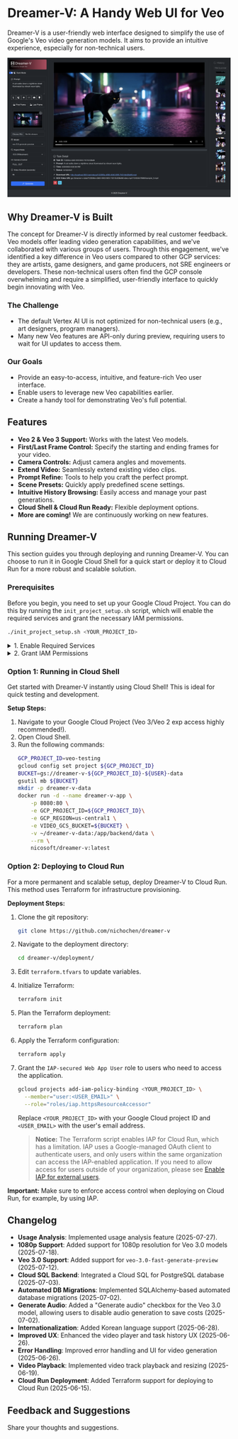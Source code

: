 # Dreamer-V: A Handy Web UI for Veo

Dreamer-V is a user-friendly web interface designed to simplify the use of Google's Veo video generation models. It aims to provide an intuitive experience, especially for non-technical users.

![alt text](images/dreamer-v.png)

## Why Dreamer-V is Built

The concept for Dreamer-V is directly informed by real customer feedback. Veo models offer leading video generation capabilities, and we've collaborated with various groups of users. Through this engagement, we've identified a key difference in Veo users compared to other GCP services: they are artists, game designers, and game producers, not SRE engineers or developers. These non-technical users often find the GCP console overwhelming and require a simplified, user-friendly interface to quickly begin innovating with Veo.

### The Challenge

*   The default Vertex AI UI is not optimized for non-technical users (e.g., art designers, program managers).
*   Many new Veo features are API-only during preview, requiring users to wait for UI updates to access them.

### Our Goals

*   Provide an easy-to-access, intuitive, and feature-rich Veo user interface.
*   Enable users to leverage new Veo capabilities earlier.
*   Create a handy tool for demonstrating Veo's full potential.

## Features

*   **Veo 2 & Veo 3 Support:** Works with the latest Veo models.
*   **First/Last Frame Control:** Specify the starting and ending frames for your video.
*   **Camera Controls:** Adjust camera angles and movements.
*   **Extend Video:** Seamlessly extend existing video clips.
*   **Prompt Refine:** Tools to help you craft the perfect prompt.
*   **Scene Presets:** Quickly apply predefined scene settings.
*   **Intuitive History Browsing:** Easily access and manage your past generations.
*   **Cloud Shell & Cloud Run Ready:** Flexible deployment options.
*   **More are coming!** We are continuously working on new features.

## Running Dreamer-V

This section guides you through deploying and running Dreamer-V. You can choose to run it in Google Cloud Shell for a quick start or deploy it to Cloud Run for a more robust and scalable solution.

### Prerequisites

Before you begin, you need to set up your Google Cloud Project. You can do this by running the `init_project_setup.sh` script, which will enable the required services and grant the necessary IAM permissions.

```bash
./init_project_setup.sh <YOUR_PROJECT_ID>
```
<details>
<summary>1. Enable Required Services</summary>

Execute the following commands to enable the necessary Google Cloud services. Alternatively, you can run the `init_project_setup.sh` script which will also perform this step.
```bash
gcloud services enable aiplatform.googleapis.com
gcloud services enable run.googleapis.com
gcloud services enable iap.googleapis.com
gcloud services enable compute.googleapis.com
gcloud services enable storage.googleapis.com
gcloud services enable sqladmin.googleapis.com
gcloud services enable cloudresourcemanager.googleapis.com
```
</details>

<details>
<summary>2. Grant IAM Permissions</summary>

Grant the required IAM roles to the respective service accounts and users. You can use the `init_project_setup.sh` script to automate this process.

*   **Default Compute Service Account (`PROJECT_NUMBER-compute@developer.gserviceaccount.com`):**
    *   `roles/cloudsql.client` (Cloud SQL Client)
    *   `roles/aiplatform.user` (Vertex AI User)
    *   `roles/storage.objectAdmin` (Storage Object Admin)

*   **Vertex AI Service Agent (`service-PROJECT_NUMBER@gcp-sa-aiplatform.iam.gserviceaccount.com`):**
    *   `roles/storage.objectUser` (Storage Object User)

*   **IAP Service Agent (`service-PROJECT_NUMBER@gcp-sa-iap.iam.gserviceaccount.com`):**
    *   `roles/run.invoker` (Cloud Run Invoker)

*   **Users accessing the application:**
    *   `roles/iap.httpsResourceAccessor` (IAP-secured Web App User)
</details>

### Option 1: Running in Cloud Shell

Get started with Dreamer-V instantly using Cloud Shell! This is ideal for quick testing and development.

**Setup Steps:**

1.  Navigate to your Google Cloud Project (Veo 3/Veo 2 exp access highly recommended!).
2.  Open Cloud Shell.
3.  Run the following commands:
    ```bash
    GCP_PROJECT_ID=veo-testing
    gcloud config set project ${GCP_PROJECT_ID}
    BUCKET=gs://dreamer-v-${GCP_PROJECT_ID}-${USER}-data
    gsutil mb ${BUCKET}
    mkdir -p dreamer-v-data
    docker run -d --name dreamer-v-app \
        -p 8080:80 \
        -e GCP_PROJECT_ID=${GCP_PROJECT_ID}\
        -e GCP_REGION=us-central1 \
        -e VIDEO_GCS_BUCKET=${BUCKET} \
        -v ~/dreamer-v-data:/app/backend/data \
        --rm \
        nicosoft/dreamer-v:latest
    ```

### Option 2: Deploying to Cloud Run

For a more permanent and scalable setup, deploy Dreamer-V to Cloud Run. This method uses Terraform for infrastructure provisioning.

**Deployment Steps:**

1. Clone the git repository:
   ```bash
   git clone https://github.com/nichochen/dreamer-v
   ```
2. Navigate to the deployment directory:
   ```bash
   cd dreamer-v/deployment/
   ```
3. Edit `terraform.tfvars` to update variables.
4. Initialize Terraform:
   ```bash
   terraform init
   ```
5. Plan the Terraform deployment:
   ```bash
   terraform plan
   ```
6. Apply the Terraform configuration:
   ```bash
   terraform apply
   ```

7. Grant the `IAP-secured Web App User` role to users who need to access the application.
   ```bash
   gcloud projects add-iam-policy-binding <YOUR_PROJECT_ID> \
     --member="user:<USER_EMAIL>" \
     --role="roles/iap.httpsResourceAccessor"
   ```
   Replace `<YOUR_PROJECT_ID>` with your Google Cloud project ID and `<USER_EMAIL>` with the user's email address.

   > **Notice:** The Terraform script enables IAP for Cloud Run, which has a limitation. IAP uses a Google-managed OAuth client to authenticate users, and only users within the same organization can access the IAP-enabled application. If you need to allow access for users outside of your organization, please see [Enable IAP for external users](https://cloud.google.com/iap/docs/custom-oauth-configuration).


**Important:** Make sure to enforce access control when deploying on Cloud Run, for example, by using IAP.

## Changelog

*   **Usage Analysis**: Implemented usage analysis feature (2025-07-27).
*   **1080p Support**: Added support for 1080p resolution for Veo 3.0 models (2025-07-18).
*   **Veo 3.0 Support**: Added support for `veo-3.0-fast-generate-preview` (2025-07-12).
*   **Cloud SQL Backend**: Integrated a Cloud SQL for PostgreSQL database (2025-07-03).
*   **Automated DB Migrations**: Implemented SQLAlchemy-based automated database migrations (2025-07-02).
*   **Generate Audio**: Added a "Generate audio" checkbox for the Veo 3.0 model, allowing users to disable audio generation to save costs (2025-07-02).
*   **Internationalization**: Added Korean language support (2025-06-28).
*   **Improved UX**: Enhanced the video player and task history UX (2025-06-26).
*   **Error Handling**: Improved error handling and UI for video generation (2025-06-26).
*   **Video Playback**: Implemented video track playback and resizing (2025-06-19).
*   **Cloud Run Deployment**: Added Terraform support for deploying to Cloud Run (2025-06-15).

## Feedback and Suggestions

Share your thoughts and suggestions.
